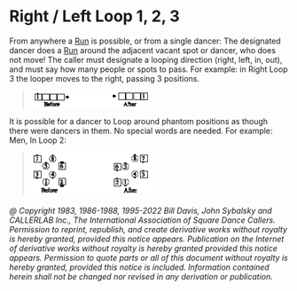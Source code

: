 
# Right / Left Loop 1, 2, 3

From anywhere a [Run](../b2/run.md) is possible, or from a single dancer: The designated
dancer does a [Run](../b2/run.md) around the adjacent vacant spot or dancer, who does not
move! The caller must designate a looping direction (right, left, in,
out), and must say how many people or spots to pass. For example: in
Right Loop 3 the looper moves to the right, passing 3 positions.

> 
> ![alt](loop_1.png)
> 

It is possible for a dancer to Loop around phantom positions as
though there were dancers in them. No special words are needed. For example:
Men, In Loop 2:

> 
> ![alt](loop_2.png)
> 

###### @ Copyright 1983, 1986-1988, 1995-2022 Bill Davis, John Sybalsky and CALLERLAB Inc., The International Association of Square Dance Callers. Permission to reprint, republish, and create derivative works without royalty is hereby granted, provided this notice appears. Publication on the Internet of derivative works without royalty is hereby granted provided this notice appears. Permission to quote parts or all of this document without royalty is hereby granted, provided this notice is included. Information contained herein shall not be changed nor revised in any derivation or publication.
